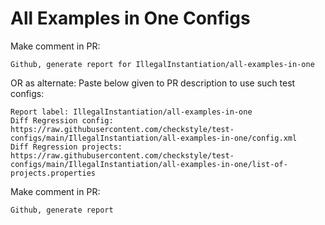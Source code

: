 # All Examples in One Configs
Make comment in PR:
```
Github, generate report for IllegalInstantiation/all-examples-in-one
```
OR as alternate:
Paste below given to PR description to use such test configs:
```
Report label: IllegalInstantiation/all-examples-in-one
Diff Regression config: https://raw.githubusercontent.com/checkstyle/test-configs/main/IllegalInstantiation/all-examples-in-one/config.xml
Diff Regression projects: https://raw.githubusercontent.com/checkstyle/test-configs/main/IllegalInstantiation/all-examples-in-one/list-of-projects.properties
```
Make comment in PR:
```
Github, generate report
```
